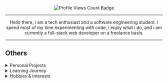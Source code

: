 <div align="center">
    <img src="https://komarev.com/ghpvc/?username=O12097&amp;style=for-the-badge" alt="Profile Views Count Badge"></p>
    <hr>
    <p>
        Hello there, i am a tech enthusiast and a software engineering student. 
        i spend most of my time experimenting with code, i enjoy what i do, 
        and i am currently a full-stack web developer on a freelance basis.
    </p>
    <!-- <hr> -->
    <!-- stats section soon -->
</div>
<hr>
<h2>Others</h2>
<details>
    <summary>Personal Projects</summary>
    <br />
    Here are some of my personal projects you might want to check out:
    <br />
    <br />
    <ul>
        <li>soon</li>
        <li>soon</li>
        <li>soon</li>
    </ul>
</details>
<details>
    <summary>Learning Journey</summary>
    <br />
    Discover what I've been learning and experimenting with:
    <br />
    <br />
    <ul>
        <li>soon</li>
        <li>soon</li>
        <li>soon</li>
        <li>soon</li>
    </ul>
</details>
<details>
    <summary>Hobbies & Interests</summary>
    <br />
    Learn about my hobbies and interests outside of coding:
    <br />
    <ul>
        <li>soon</li>
        <li>soon</li>
    </ul>
</details>
